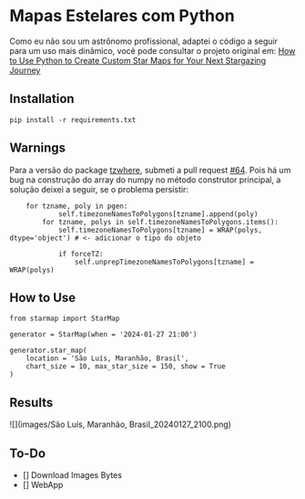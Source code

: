 # Mapas Estelares com Python

Como eu não sou um astrônomo profissional, adaptei o código a seguir para um uso mais dinâmico, você pode consultar o projeto original em: [How to Use Python to Create Custom Star Maps for Your Next Stargazing Journey](https://levelup.gitconnected.com/how-to-use-python-to-create-custom-star-maps-for-your-next-stargazing-journey-9908b421f30e)

## Installation

```
pip install -r requirements.txt
```

## Warnings

Para a versão do package [tzwhere](https://github.com/pegler/pytzwhere), submeti a pull request [#64](https://github.com/pegler/pytzwhere/pull/64). Pois há um bug na construção do array do numpy no método construtor principal, a solução deixei a seguir, se o problema persistir:

```{python}
    for tzname, poly in pgen:
            self.timezoneNamesToPolygons[tzname].append(poly)
        for tzname, polys in self.timezoneNamesToPolygons.items():
            self.timezoneNamesToPolygons[tzname] = WRAP(polys, dtype='object') # <- adicionar o tipo do objeto

            if forceTZ:
                self.unprepTimezoneNamesToPolygons[tzname] = WRAP(polys)
```

## How to Use

```{python}
from starmap import StarMap

generator = StarMap(when = '2024-01-27 21:00')

generator.star_map(
    location = 'São Luís, Maranhão, Brasil', 
    chart_size = 10, max_star_size = 150, show = True
)

```

## Results

![](images/São Luís, Maranhão, Brasil_20240127_2100.png)

## To-Do

- [] Download Images Bytes
- [] WebApp
